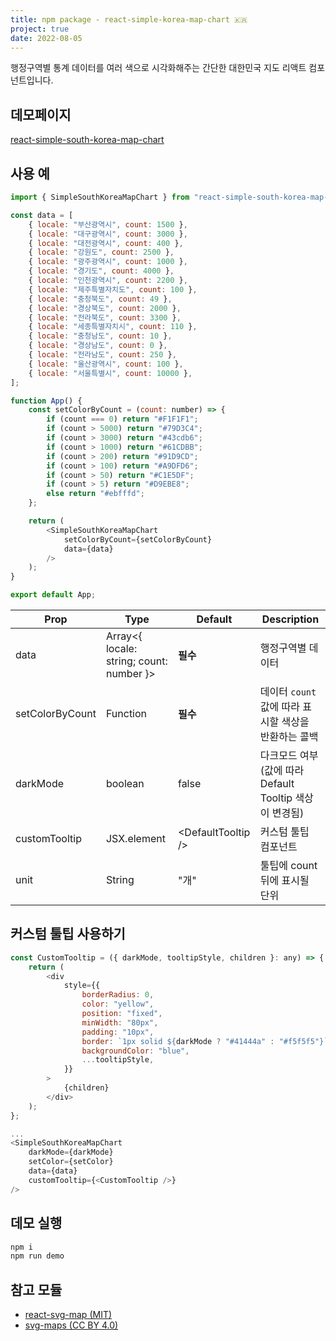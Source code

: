 ```yaml
---
title: npm package - react-simple-korea-map-chart 🇰🇷
project: true
date: 2022-08-05
---
```


행정구역별 통계 데이터를 여러 색으로 시각화해주는 간단한 대한민국 지도 리액트 컴포넌트입니다.

## 데모페이지

[react-simple-south-korea-map-chart](https://younggeun0.github.io/projects/react-simple-south-korea-map-chart/index.html)

## 사용 예

```js
import { SimpleSouthKoreaMapChart } from "react-simple-south-korea-map-chart";

const data = [
    { locale: "부산광역시", count: 1500 },
    { locale: "대구광역시", count: 3000 },
    { locale: "대전광역시", count: 400 },
    { locale: "강원도", count: 2500 },
    { locale: "광주광역시", count: 1000 },
    { locale: "경기도", count: 4000 },
    { locale: "인천광역시", count: 2200 },
    { locale: "제주특별자치도", count: 100 },
    { locale: "충청북도", count: 49 },
    { locale: "경상북도", count: 2000 },
    { locale: "전라북도", count: 3300 },
    { locale: "세종특별자치시", count: 110 },
    { locale: "충청남도", count: 10 },
    { locale: "경상남도", count: 0 },
    { locale: "전라남도", count: 250 },
    { locale: "울산광역시", count: 100 },
    { locale: "서울특별시", count: 10000 },
];

function App() {
    const setColorByCount = (count: number) => {
        if (count === 0) return "#F1F1F1";
        if (count > 5000) return "#79D3C4";
        if (count > 3000) return "#43cdb6";
        if (count > 1000) return "#61CDBB";
        if (count > 200) return "#91D9CD";
        if (count > 100) return "#A9DFD6";
        if (count > 50) return "#C1E5DF";
        if (count > 5) return "#D9EBE8";
        else return "#ebfffd";
    };

    return (
        <SimpleSouthKoreaMapChart
            setColorByCount={setColorByCount}
            data={data}
        />
    );
}

export default App;
```

| Prop            | Type                     | Default                  | Description                                            |
| --------------- | ------------------------ | ------------------------ | ------------------------------------------------------ |
| data            | Array<{ locale: string; count: number }> | **필수**                 | 행정구역별 데이터                                      |
| setColorByCount | Function                 | **필수**                 | 데이터 `count`값에 따라 표시할 색상을 반환하는 콜백    |
| darkMode        | boolean                  | false                    | 다크모드 여부(값에 따라 Default Tooltip 색상이 변경됨) |
| customTooltip   | JSX.element              | &lt;DefaultTooltip /&gt; | 커스텀 툴팁 컴포넌트
| unit   | String              | "개" | 툴팁에 count 뒤에 표시될 단위

## 커스텀 툴팁 사용하기

```js
const CustomTooltip = ({ darkMode, tooltipStyle, children }: any) => {
    return (
        <div
            style={{
                borderRadius: 0,
                color: "yellow",
                position: "fixed",
                minWidth: "80px",
                padding: "10px",
                border: `1px solid ${darkMode ? "#41444a" : "#f5f5f5"}`,
                backgroundColor: "blue",
                ...tooltipStyle,
            }}
        >
            {children}
        </div>
    );
};

...
<SimpleSouthKoreaMapChart
    darkMode={darkMode}
    setColor={setColor}
    data={data}
    customTooltip={<CustomTooltip />}
/>

```

## 데모 실행

```bash
npm i
npm run demo
```

## 참고 모듈

-   [react-svg-map (MIT)](https://github.com/VictorCazanave/react-svg-map)
-   [svg-maps (CC BY 4.0)](https://github.com/VictorCazanave/svg-maps/tree/master/packages/south-korea)

